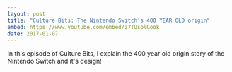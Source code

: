 ```yaml
---
layout: post
title: "Culture Bits: The Nintendo Switch's 400 YEAR OLD origin"
embed: https://www.youtube.com/embed/z7TUsolGook
date: 2017-01-07
---
```


In this episode of Culture Bits, I explain the 400 year old origin story of the Nintendo Switch and it's design!